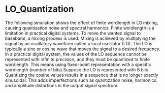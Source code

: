 # LO_Quantization
The following simulation shows the effect of finite wordlength in LO mixing, causing quantization noise and spectral harmonics. Finite wordlength is a limitation in practical digital systems. 
To move the wanted signal to baseband, a mixing process is used. Mixing is achieved by multiplying the signal by an oscillatory waveform called a local oscillator (LO). The LO is typically a sine or cosine wave that moves the signal to a desired frequency.
In a practical digital system, the values of the LO sequence cannot be represented with infinite precision, and they must be quantized to finite wordlength. This means using fixed-point representation with a specific wordlength (number of bits).Suppose the LO is represented with 6 bits. Quantizing the cosine values results in a sequence that is no longer exactly sinusoidal.
This adds imperfections such as quantization noise, harmonics, and amplitude distortions in the output signal spectrum.
